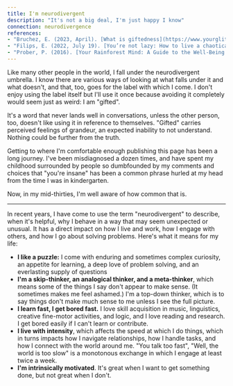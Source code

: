 ```yaml
---
title: I'm neurodivergent
description: "It's not a big deal, I'm just happy I know"
connection: neurodivergence
references:
- "Bruchez, E. (2023, April). [What is giftedness](https://www.yourglitterbrain.com/what-is-giftedness). YourGlitterBrain.com. Retrieved July 26, 2024."
- "Filips, E. (2022, July 19). [You’re not lazy: How to live a chaotically organised life](https://www.youtube.com/watch?v=A2sS00egAzg) [Video]. YouTube."
- "Prober, P. (2016). [Your Rainforest Mind: A Guide to the Well-Being of Gifted Adults and Youth](https://rainforestmind.com/your-rainforest-mind-the-book/)."
---
```


Like many other people in the world, I fall under the neurodivergent umbrella. I know there are various ways of looking at what falls under it and what doesn't, and that, too, goes for the label with which I come. I don't enjoy using the label itself but I'll use it once because avoiding it completely would seem just as weird: I am "gifted".

It's a word that never lands well in conversations, unless the other person, too, doesn't like using it in reference to themselves. "Gifted" carries perceived feelings of grandeur, an expected inability to not understand. Nothing could be further from the truth.

Getting to where I'm comfortable enough publishing this page has been a long journey. I've been misdiagnosed a dozen times, and have spent my childhood surrounded by people so dumbfounded by my comments and choices that "you're insane" has been a common phrase hurled at my head from the time I was in kindergarten. 

Now, in my mid-thirties, I'm well aware of how common that is.

---

In recent years, I have come to use the term "neurodivergent" to describe, when it's helpful, why I behave in a way that may seem unexpected or unusual. It has a direct impact on how I live and work, how I engage with others, and how I go about solving problems. Here's what it means for my life:

- **I like a puzzle:** I come with enduring and sometimes complex curiosity, an appetite for learning, a deep love of problem solving, and an everlasting supply of questions
- **I'm a skip-thinker, an analogical thinker, and a meta-thinker**, which means some of the things I say don't appear to make sense. (It sometimes makes me feel ashamed.) I'm a top-down thinker, which is to say things don't make much sense to me unless I see the full picture.
- **I learn fast, I get bored fast.** I love skill acquisition in music, linguistics, creative fine-motor activities, and logic, and I love reading and research. I get bored easily if I can't learn or contribute.
- **I live with intensity**, which affects the speed at which I do things, which in turns impacts how I navigate relationships, how I handle tasks, and how I connect with the world around me. "You talk too fast", "Well, the world is too slow" is a monotonous exchange in which I engage at least twice a week.
- **I'm intrinsically motivated**. It's great when I want to get something done, but not great when I don't.
